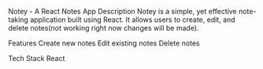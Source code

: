 Notey - A React Notes App
Description
Notey is a simple, yet effective note-taking application built using React. It allows users to create, edit, and delete notes(not working right now changes will be made).

Features
Create new notes
Edit existing notes
Delete notes

Tech Stack
React
